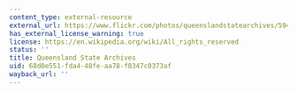 ```yaml
---
content_type: external-resource
external_url: https://www.flickr.com/photos/queenslandstatearchives/5948493361/
has_external_license_warning: true
license: https://en.wikipedia.org/wiki/All_rights_reserved
status: ''
title: Queensland State Archives
uid: 68d0e551-fda4-48fe-aa78-f8347c0373af
wayback_url: ''
---
```

